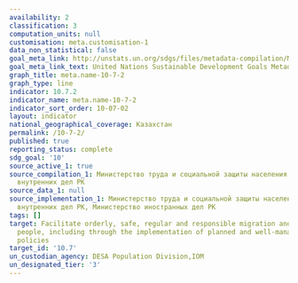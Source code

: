 ```yaml
---
availability: 2
classification: 3
computation_units: null
customisation: meta.customisation-1
data_non_statistical: false
goal_meta_link: http://unstats.un.org/sdgs/files/metadata-compilation/Metadata-Goal-10.pdf
goal_meta_link_text: United Nations Sustainable Development Goals Metadata (pdf 564kB)
graph_title: meta.name-10-7-2
graph_type: line
indicator: 10.7.2
indicator_name: meta.name-10-7-2
indicator_sort_order: 10-07-02
layout: indicator
national_geographical_coverage: Казахстан
permalink: /10-7-2/
published: true
reporting_status: complete
sdg_goal: '10'
source_active_1: true
source_compilation_1: Министерство труда и социальной защиты населения РК, Министерство
  внутренних дел РК
source_data_1: null
source_implementation_1: Министерство труда и социальной защиты населения РК, Министерство
  внутренних дел РК, Министерство иностранных дел РК
tags: []
target: Facilitate orderly, safe, regular and responsible migration and mobility of
  people, including through the implementation of planned and well-managed migration
  policies
target_id: '10.7'
un_custodian_agency: DESA Population Division,IOM
un_designated_tier: '3'
---
```

